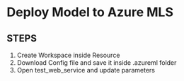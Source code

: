 # Deploy Model to Azure MLS

## STEPS
1. Create Workspace inside Resource
2. Download Config file and save it inside .azureml folder
3. Open test_web_service and update parameters
